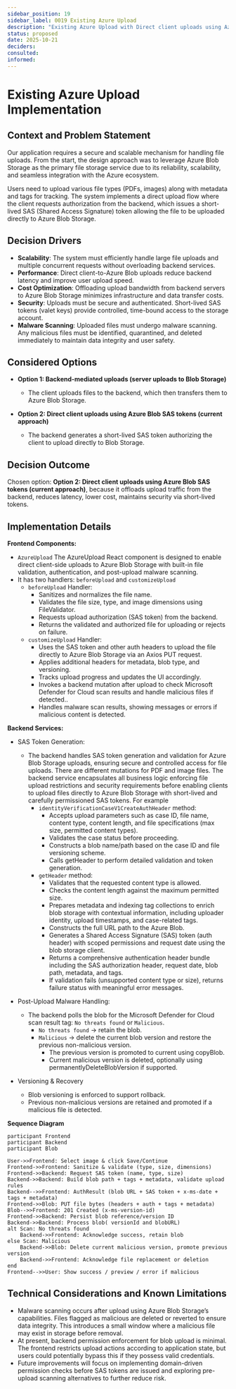 ```yaml
---
sidebar_position: 19
sidebar_label: 0019 Existing Azure Upload
description: "Existing Azure Upload with Direct client uploads using Azure Blob SAS tokens."
status: proposed
date: 2025-10-21
deciders:
consulted:
informed:
---
```


# Existing Azure Upload Implementation

## Context and Problem Statement

Our application requires a secure and scalable mechanism for handling file uploads. From the start, the design approach was to leverage Azure Blob Storage as the primary file storage service due to its reliability, scalability, and seamless integration with the Azure ecosystem.

Users need to upload various file types (PDFs, images) along with metadata and tags for tracking. The system implements a direct upload flow where the client requests authorization from the backend, which issues a short-lived SAS (Shared Access Signature) token allowing the file to be uploaded directly to Azure Blob Storage.

## Decision Drivers

- **Scalability**: The system must efficiently handle large file uploads and multiple concurrent requests without overloading backend services.
- **Performance**: Direct client-to-Azure Blob uploads reduce backend latency and improve user upload speed.
- **Cost Optimization**: Offloading upload bandwidth from backend servers to Azure Blob Storage minimizes infrastructure and data transfer costs.
- **Security**: Uploads must be secure and authenticated. Short-lived SAS tokens (valet keys) provide controlled, time-bound access to the storage account.
- **Malware Scanning**: Uploaded files must undergo malware scanning. Any malicious files must be identified, quarantined, and deleted immediately to maintain data integrity and user safety.

## Considered Options

- **Option 1: Backend-mediated uploads (server uploads to Blob Storage)**
    - The client uploads files to the backend, which then transfers them to Azure Blob Storage.

- **Option 2: Direct client uploads using Azure Blob SAS tokens (current approach)**
    - The backend generates a short-lived SAS token authorizing the client to upload directly to Blob Storage.

## Decision Outcome

Chosen option: **Option 2: Direct client uploads using Azure Blob SAS tokens (current approach)**, because it offloads upload traffic from the backend, reduces latency, lower cost, maintains security via short-lived tokens.


## Implementation Details

**Frontend Components:**
- `AzureUpload` The AzureUpload React component is designed to enable direct client-side uploads to Azure Blob Storage with built-in file validation, authentication, and post-upload malware scanning.
- It has two handlers: `beforeUpload` and `customizeUpload`
    - `beforeUpload` Handler:
        - Sanitizes and normalizes the file name.
        - Validates the file size, type, and image dimensions using FileValidator.
        - Requests upload authorization (SAS token) from the backend.
        - Returns the validated and authorized file for uploading or rejects on failure.
    - `customizeUpload` Handler:
        - Uses the SAS token and other auth headers to upload the file directly to Azure Blob Storage via an Axios PUT request.
        - Applies additional headers for metadata, blob type, and versioning.
        - Tracks upload progress and updates the UI accordingly.
        - Invokes a backend mutation after upload to check Microsoft Defender for Cloud scan results and handle malicious files if detected..
        - Handles malware scan results, showing messages or errors if malicious content is detected.

**Backend Services:**
- SAS Token Generation:
    - The backend handles SAS token generation and validation for Azure Blob Storage uploads, ensuring secure and controlled access for file uploads. There are different mutations for PDF and image files. The backend service encapsulates all business logic enforcing file upload restrictions and security requirements before enabling clients to upload files directly to Azure Blob Storage with short-lived and carefully permissioned SAS tokens. For example
        - `identityVerificationCaseV1CreateAuthHeader` method:
            - Accepts upload parameters such as case ID, file name, content type, content length, and file specifications (max size, permitted content types).
            - Validates the case status before proceeding.
            - Constructs a blob name/path based on the case ID and file versioning scheme.
            - Calls getHeader to perform detailed validation and token generation.
        - `getHeader` method:
            - Validates that the requested content type is allowed.
            - Checks the content length against the maximum permitted size.
            - Prepares metadata and indexing tag collections to enrich blob storage with contextual information, including uploader identity, upload timestamps, and case-related tags.
            - Constructs the full URL path to the Azure Blob. 
            - Generates a Shared Access Signature (SAS) token (auth header) with scoped permissions and request date using the blob storage client. 
            - Returns a comprehensive authentication header bundle including the SAS authorization header, request date, blob path, metadata, and tags. 
            - If validation fails (unsupported content type or size), returns failure status with meaningful error messages.

- Post-Upload Malware Handling:
    - The backend polls the blob for the Microsoft Defender for Cloud scan result tag: `No threats found` or `Malicious`.
        - `No threats found` → retain the blob.
        - `Malicious` → delete the current blob version and restore the previous non-malicious version.
            - The previous version is promoted to current using copyBlob.
            - Current malicious version is deleted, optionally using permanentlyDeleteBlobVersion if supported.

- Versioning & Recovery 
    - Blob versioning is enforced to support rollback.
    - Previous non-malicious versions are retained and promoted if a malicious file is detected.


**Sequence Diagram**
```participant User
participant Frontend
participant Backend
participant Blob

User->>Frontend: Select image & click Save/Continue
Frontend->>Frontend: Sanitize & validate (type, size, dimensions)
Frontend->>Backend: Request SAS token (name, type, size)
Backend->>Backend: Build blob path + tags + metadata, validate upload rules
Backend-->>Frontend: AuthResult (blob URL + SAS token + x-ms-date + tags + metadata)
Frontend->>Blob: PUT file bytes (headers + auth + tags + metadata)
Blob-->>Frontend: 201 Created (x-ms-version-id)
Frontend->>Backend: Persist blob reference/version ID
Backend->>Backend: Process blob( versionId and blobURL)
alt Scan: No threats found
    Backend->>Frontend: Acknowledge success, retain blob
else Scan: Malicious
    Backend->>Blob: Delete current malicious version, promote previous version
    Backend->>Frontend: Acknowledge file replacement or deletion
end
Frontend-->>User: Show success / preview / error if malicious
```


## Technical Considerations and Known Limitations

- Malware scanning occurs after upload using Azure Blob Storage’s capabilities. Files flagged as malicious are deleted or reverted to ensure data integrity. This introduces a small window where a malicious file may exist in storage before removal.
- At present, backend permission enforcement for blob upload is minimal. The frontend restricts upload actions according to application state, but users could potentially bypass this if they possess valid credentials.
- Future improvements will focus on implementing domain-driven permission checks before SAS tokens are issued and exploring pre-upload scanning alternatives to further reduce risk.